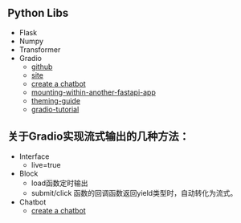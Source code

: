 ## Python Libs
* Flask
* Numpy
* Transformer
* Gradio
    - [github](https://github.com/gradio-app/gradio)
    - [site](https://www.gradio.app/)
    - [create a chatbot](https://gradio.app/creating-a-chatbot/)
    - [mounting-within-another-fastapi-app](https://gradio.app/sharing-your-app/#mounting-within-another-fastapi-app)
    - [theming-guide](https://gradio.app/theming-guide/)
    - [gradio-tutorial](https://www.machinelearningnuggets.com/gradio-tutorial/)

## 关于Gradio实现流式输出的几种方法：
* Interface
    - live=true
* Block
    - load函数定时输出
    - submit/click 函数的回调函数返回yield类型时，自动转化为流式。
* Chatbot
     - [create a chatbot](https://gradio.app/creating-a-chatbot/)
   
